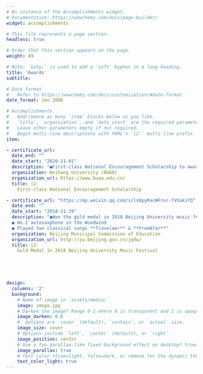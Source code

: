 ```yaml
---
# An instance of the Accomplishments widget.
# Documentation: https://wowchemy.com/docs/page-builder/
widget: accomplishments

# This file represents a page section.
headless: true

# Order that this section appears on the page.
weight: 49

# Note: `&shy;` is used to add a 'soft' hyphen in a long heading.
title: 'Awards'
subtitle:

# Date format
#   Refer to https://wowchemy.com/docs/customization/#date-format
date_format: Jan 2006

# Accomplishments.
#   Add/remove as many `item` blocks below as you like.
#   `title`, `organization`, and `date_start` are the required parameters.
#   Leave other parameters empty if not required.
#   Begin multi-line descriptions with YAML's `|2-` multi-line prefix.
item:

- certificate_url: 
  date_end: ""
  date_start: "2020-11-01"
  description: "◼First-class National Encouragement Scholarship to award students with excellent academic"
  organization: Beihang University (BUAA)
  organization_url: https://www.buaa.edu.cn/
  title: |2-
    First-class National Encouragement Scholarship

- certificate_url: "https://mp.weixin.qq.com/s/lx8pyRacWFrur-tVXakiYQ" 
  date_end: ""
  date_start: "2018-11-29"
  description: "◼Won the gold medal in 2018 Beijing University music festival with Beihang Marching Band Saxphone group
  ◼ No.2 autosaxphone in the Woodwind 
  ◼ Played two classical songs **Travelaer** & **FromAfar**"
  organization: Beijing Municipal Commission of Education
  organization_url: http://jw.beijing.gov.cn/jgdw/
  title: |2-
    Gold Medal in 2018 Beijing University Music Festival 
 




design:
  columns: '2' 
  background:
    # Name of image in `assets/media/`.
    image: image.jpg
    # Darken the image? Range 0-1 where 0 is transparent and 1 is opaque.
    image_darken: 0.6
    #  Options are `cover` (default), `contain`, or `actual` size.
    image_size: cover
    # Options include `left`, `center` (default), or `right`.
    image_position: center
    # Use a fun parallax-like fixed background effect on desktop? true/false
    image_parallax: true
    # Text color (true=light, false=dark, or remove for the dynamic theme color).
    text_color_light: true
---
```

